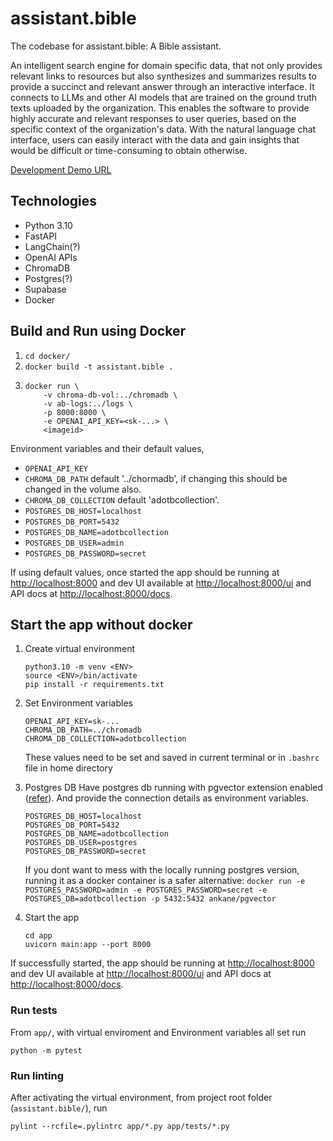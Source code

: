# assistant.bible
The codebase for assistant.bible: A Bible assistant.

An intelligent search engine for domain specific data, that not only provides relevant links to resources but also synthesizes and summarizes results to provide a succinct and relevant answer through an interactive interface. It connects to LLMs and other AI models that are trained on the ground truth texts uploaded by the organization. This enables the software to provide highly accurate and relevant responses to user queries, based on the specific context of the organization's data. With the natural language chat interface, users can easily interact with the data and gain insights that would be difficult or time-consuming to obtain otherwise.

[Development Demo URL](#)

## Technologies
* Python 3.10
* FastAPI
* LangChain(?)
* OpenAI APIs
* ChromaDB
* Postgres(?)
* Supabase
* Docker


## Build and Run using Docker

1. `cd docker/`
1. `docker build -t assistant.bible .`
1. 
	```
	docker run \
		-v chroma-db-vol:../chromadb \
		-v ab-logs:../logs \
		-p 8000:8000 \
		-e OPENAI_API_KEY=<sk-...> \
		<imageid>
	```

Environment variables and their default values, 
* `OPENAI_API_KEY`
* `CHROMA_DB_PATH` default '../chormadb', if changing this should be changed in the volume also.
* `CHROMA_DB_COLLECTION` default 'adotbcollection'.
* `POSTGRES_DB_HOST=localhost`
* `POSTGRES_DB_PORT=5432`
* `POSTGRES_DB_NAME=adotbcollection`
* `POSTGRES_DB_USER=admin`
* `POSTGRES_DB_PASSWORD=secret`

If using default values, once started the app should be running at [http://localhost:8000](http://localhost:8000) and dev UI available at [http://localhost:8000/ui](http://localhost:8000/ui) and API docs at [http://localhost:8000/docs](http://localhost:8000/docs).

## Start the app without docker

1. Create virtual environment
	```
	python3.10 -m venv <ENV>
	source <ENV>/bin/activate
	pip install -r requirements.txt
	```
1. Set Environment variables
	```
	OPENAI_API_KEY=sk-...
	CHROMA_DB_PATH=../chromadb
	CHROMA_DB_COLLECTION=adotbcollection
	```
	These values need to be set and saved in current terminal or in `.bashrc` file in home directory
1. Postgres DB
	Have postgres db running with pgvector extension enabled ([refer](https://github.com/pgvector/pgvector)). And provide the connection details as environment variables.
	```
	POSTGRES_DB_HOST=localhost
	POSTGRES_DB_PORT=5432
	POSTGRES_DB_NAME=adotbcollection
	POSTGRES_DB_USER=postgres
	POSTGRES_DB_PASSWORD=secret
	```
	If you dont want to mess with the locally running postgres version, running it as a docker container is a safer alternative: 
	`docker run -e POSTGRES_PASSWORD=admin -e POSTGRES_PASSWORD=secret -e POSTGRES_DB=adotbcollection -p 5432:5432 ankane/pgvector`

1. Start the app
	```
	cd app
	uvicorn main:app --port 8000
	```
If successfully started, the app should be running at [http://localhost:8000](http://localhost:8000) and dev UI available at [http://localhost:8000/ui](http://localhost:8000/ui) and API docs at [http://localhost:8000/docs](http://localhost:8000/docs).

### Run tests

From `app/`, with virtual enviroment and Environment variables all set run

```
python -m pytest
```

### Run linting

After activating the virtual environment, from project root folder (`assistant.bible/`), run 

```
pylint --rcfile=.pylintrc app/*.py app/tests/*.py
```

